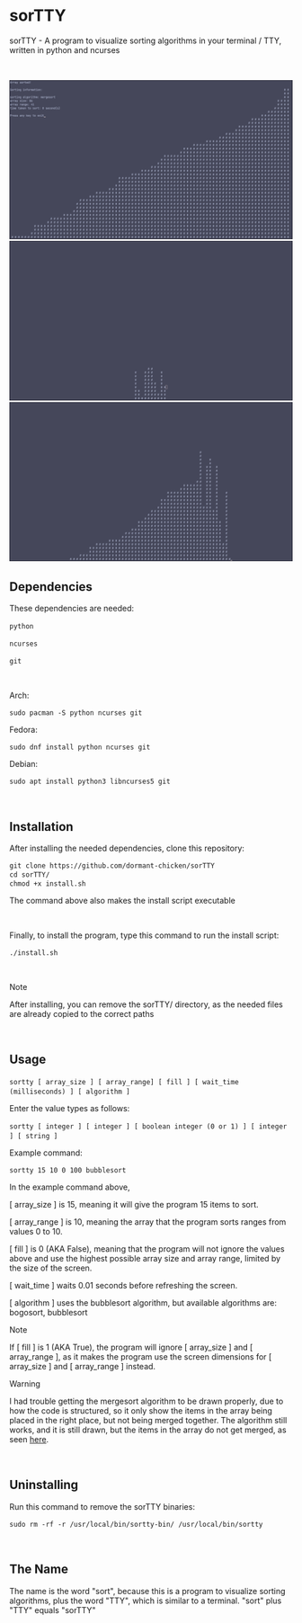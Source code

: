 # sorTTY
sorTTY - A program to visualize sorting algorithms in your terminal / TTY, written in python and ncurses

<br>

![mergesort1](https://github.com/dormant-chicken/sorTTY/blob/main/assets/mergesort1.png)
![bogosort1](https://github.com/dormant-chicken/sorTTY/blob/main/assets/bogosort1.png)
![mergesort2](https://github.com/dormant-chicken/sorTTY/blob/main/assets/mergesort2.png)

## Dependencies

These dependencies are needed:

`python`

`ncurses`

`git`

<br>

Arch:
```
sudo pacman -S python ncurses git
```

Fedora:
```
sudo dnf install python ncurses git
```

Debian:
```
sudo apt install python3 libncurses5 git
```

<br>

## Installation

After installing the needed dependencies, clone this repository:

```
git clone https://github.com/dormant-chicken/sorTTY
cd sorTTY/
chmod +x install.sh
```

The command above also makes the install script executable

<br>

Finally, to install the program, type this command to run the install script:

```
./install.sh
```

<br>

> [!NOTE]
> After installing, you can remove the sorTTY/ directory, as the needed files are already copied to the correct paths

<br>

## Usage

`sortty [ array_size ] [ array_range] [ fill ] [ wait_time (milliseconds) ] [ algorithm ]`

Enter the value types as follows:

`sortty [ integer ] [ integer ] [ boolean integer (0 or 1) ] [ integer ] [ string ]`

Example command:

```
sortty 15 10 0 100 bubblesort
```

In the example command above,

[ array_size ] is 15, meaning it will give the program 15 items to sort.

[ array_range ] is 10, meaning the array that the program sorts ranges from values 0 to 10.

[ fill ] is 0 (AKA False), meaning that the program will not ignore the values above and use the highest possible array size and array range, limited by the size of the screen.

[ wait_time ] waits 0.01 seconds before refreshing the screen.

[ algorithm ] uses the bubblesort algorithm, but available algorithms are: bogosort, bubblesort

> [!NOTE]
> If [ fill ] is 1 (AKA True), the program will ignore [ array_size ] and [ array_range ], as it makes the program use the screen dimensions for [ array_size ] and [ array_range ] instead.

> [!WARNING]
> I had trouble getting the mergesort algorithm to be drawn properly, due to how the code is structured, so it only show the items in the array being placed in the right place, but not being merged together. The algorithm still works, and it is still drawn, but the items in the array do not get merged, as seen [here](https://www.youtube.com/watch?v=ZRPoEKHXTJg).

<br>

## Uninstalling

Run this command to remove the sorTTY binaries:

```
sudo rm -rf -r /usr/local/bin/sortty-bin/ /usr/local/bin/sortty
```

<br>

## The Name

The name is the word "sort", because this is a program to visualize sorting algorithms, plus the word "TTY", which is similar to a terminal. "sort" plus "TTY" equals "sorTTY"
